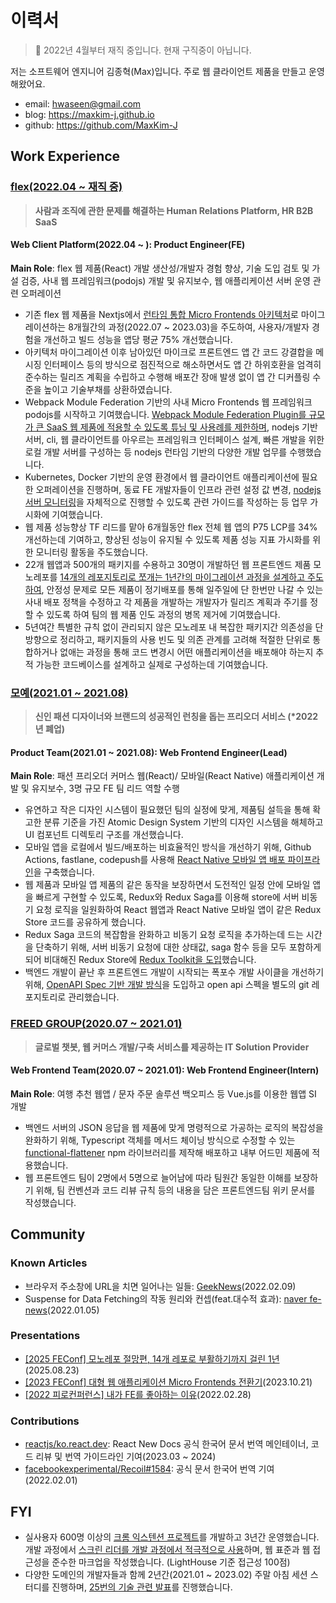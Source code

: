 # 이력서

> 👔 2022년 4월부터 재직 중입니다. 현재 구직중이 아닙니다.

저는 소프트웨어 엔지니어 김종혁(Max)입니다. 주로 웹 클라이언트 제품을 만들고 운영해왔어요.

- email: hwaseen@gmail.com
- blog: https://maxkim-j.github.io
- github: https://github.com/MaxKim-J

## Work Experience

### [flex(2022.04 ~ 재직 중)](https://flex.team/)

> **사람과 조직에 관한 문제를 해결하는 Human Relations Platform, HR B2B SaaS**

#### Web Client Platform(2022.04 ~ ): Product Engineer(FE)

**Main Role**: flex 웹 제품(React) 개발 생산성/개발자 경험 향상, 기술 도입 검토 및 가설 검증, 사내 웹 프레임워크(podojs) 개발 및 유지보수, 웹 애플리케이션 서버 운영 관련 오퍼레이션

- 기존 flex 웹 제품을 Nextjs에서 [런타임 통합 Micro Frontends 아키텍처](https://maxkim-j.github.io/posts/runtime-integration-micro-frontends)로 마이그레이션하는 8개월간의 과정(2022.07 ~ 2023.03)을 주도하여, 사용자/개발자 경험을 개선하고 빌드 성능을 앱당 평균 75% 개선했습니다.
- 아키텍처 마이그레이션 이후 남아있던 마이크로 프론트엔드 앱 간 코드 강결합을 메시징 인터페이스 등의 방식으로 점진적으로 해소하면서도 앱 간 하위호환을 엄격히 준수하는 릴리즈 계획을 수립하고 수행해 배포간 장애 발생 없이 앱 간 디커플링 수준을 높이고 기술부채를 상환하였습니다.
- Webpack Module Federation 기반의 사내 Micro Frontends 웹 프레임워크 podojs를 시작하고 기여했습니다. [Webpack Module Federation Plugin를 규모가 큰 SaaS 웹 제품에 적용할 수 있도록 튜닝 및 사용례를 제한하며](https://maxkim-j.github.io/posts/module-federation-shared#%EC%8B%A4%EC%A0%9C-%EC%9A%B4%EC%98%81%ED%99%98%EA%B2%BD%EC%97%90%EC%84%9C%EB%8A%94-%EC%96%B4%EB%96%BB%EA%B2%8C-%EC%93%B0%EB%8A%94%EA%B2%8C-%EC%A2%8B%EC%9D%84%EA%B9%8C), nodejs 기반 서버, cli, 웹 클라이언트를 아우르는 프레임워크 인터페이스 설계, 빠른 개발을 위한 로컬 개발 서버를 구성하는 등 nodejs 런타임 기반의 다양한 개발 업무를 수행했습니다.
- Kubernetes, Docker 기반의 운영 환경에서 웹 클라이언트 애플리케이션에 필요한 오퍼레이션을 진행하며, 동료 FE 개발자들이 인프라 관련 설정 값 변경, [nodejs 서버 모니터링](https://maxkim-j.github.io/posts/nodejs-server-monitoring)을 자체적으로 진행할 수 있도록 관련 가이드를 작성하는 등 업무 가시화에 기여했습니다.
- 웹 제품 성능향상 TF 리드를 맡아 6개월동안 flex 전체 웹 앱의 P75 LCP를 34% 개선하는데 기여하고, 향상된 성능이 유지될 수 있도록 제품 성능 지표 가시화를 위한 모니터링 활동을 주도했습니다.
- 22개 웹앱과 500개의 패키지를 수용하고 30명이 개발하던 웹 프론트엔드 제품 모노레포를 [14개의 레포지토리로 쪼개는 1년간의 마이그레이션 과정을 설계하고 주도하여](https://youtu.be/Nqzjsdjgogo?si=7kTrMXiK4qifQyBW), 안정성 문제로 모든 제품이 정기배포를 통해 일주일에 단 한번만 나갈 수 있는 사내 배포 정책을 수정하고 각 제품을 개발하는 개발자가 릴리즈 계획과 주기를 정할 수 있도록 하여 팀의 웹 제품 인도 과정의 병목 제거에 기여했습니다.
- 5년여간 특별한 규칙 없이 관리되지 않은 모노레포 내 복잡한 패키지간 의존성을 단방향으로 정리하고, 패키지들의 사용 빈도 및 의존 관계를 고려해 적절한 단위로 통합하거나 없애는 과정을 통해 코드 변경시 어떤 애플리케이션을 배포해야 하는지 추적 가능한 코드베이스를 설계하고 실제로 구성하는데 기여했습니다.

### [모예(2021.01 ~ 2021.08)](https://thevc.kr/moye)

> **신인 패션 디자이너와 브랜드의 성공적인 런칭을 돕는 프리오더 서비스 (\*2022년 폐업)**

#### Product Team(2021.01 ~ 2021.08): Web Frontend Engineer(Lead)

**Main Role**: 패션 프리오더 커머스 웹(React)/ 모바일(React Native) 애플리케이션 개발 및 유지보수, 3명 규모 FE 팀 리드 역할 수행

- 유연하고 작은 디자인 시스템이 필요했던 팀의 실정에 맞게, 제품팀 설득을 통해 확고한 분류 기준을 가진 Atomic Design System 기반의 디자인 시스템을 해체하고 UI 컴포넌트 디렉토리 구조를 개선했습니다.
- 모바일 앱을 로컬에서 빌드/배포하는 비효율적인 방식을 개선하기 위해, Github Actions, fastlane, codepush를 사용해 [React Native 모바일 앱 배포 파이프라인](https://maxkim-j.github.io/posts/react-native-ci-cd)을 구축했습니다.
- 웹 제품과 모바일 앱 제품의 같은 동작을 보장하면서 도전적인 일정 안에 모바일 앱을 빠르게 구현할 수 있도록, Redux와 Redux Saga를 이용해 store에 서버 비동기 요청 로직을 일원화하여 React 웹앱과 React Native 모바일 앱이 같은 Redux Store 코드를 공유하게 했습니다.
- Redux Saga 코드의 복잡함을 완화하고 비동기 요청 로직을 추가하는데 드는 시간을 단축하기 위해, 서버 비동기 요청에 대한 상태값, saga 함수 등을 모두 포함하게 되어 비대해진 Redux Store에 [Redux Toolkit을 도입](https://maxkim-j.github.io/posts/redux-store-structure)했습니다.
- 백엔드 개발이 끝난 후 프론트엔드 개발이 시작되는 폭포수 개발 사이클을 개선하기 위해, [OpenAPI Spec 기반 개발 방식](https://projectmaxkim.notion.site/0228-OpenAPI-46c3c26970b2407eb8c4b063bf0bff55)을 도입하고 open api 스펙을 별도의 git 레포지토리로 관리했습니다.

### [FREED GROUP(2020.07 ~ 2021.01)](https://www.freedgrouptech.com/)

> **글로벌 챗봇, 웹 커머스 개발/구축 서비스를 제공하는 IT Solution Provider**

#### Web Frontend Team(2020.07 ~ 2021.01): Web Frontend Engineer(Intern)

**Main Role**: 여행 추천 웹앱 / 문자 주문 솔루션 백오피스 등 Vue.js를 이용한 웹앱 SI 개발

- 백엔드 서버의 JSON 응답을 웹 제품에 맞게 명령적으로 가공하는 로직의 복잡성을 완화하기 위해, Typescript 객체를 메서드 체이닝 방식으로 수정할 수 있는 [functional-flattener](https://github.com/MaxKim-J/functional-flattener) npm 라이브러리를 제작해 배포하고 내부 어드민 제품에 적용했습니다.
- 웹 프론트엔드 팀이 2명에서 5명으로 늘어남에 따라 팀원간 동일한 이해를 보장하기 위해, 팀 컨벤션과 코드 리뷰 규칙 등의 내용을 담은 프론트엔드팀 위키 문서를 작성했습니다.

## Community

### Known Articles

- 브라우저 주소창에 URL을 치면 일어나는 일들: [GeekNews](https://twitter.com/GeekNewsBot/status/1491218802474127362)(2022.02.09)
- Suspense for Data Fetching의 작동 원리와 컨셉(feat.대수적 효과): [naver fe-news](https://github.com/naver/fe-news/blob/master/issues/2021-12.md)(2022.01.05)

### Presentations

- [[2025 FEConf] 모노레포 절망편, 14개 레포로 부활하기까지 걸린 1년](https://youtu.be/Nqzjsdjgogo?si=owoZsEZzOsg9KkLk)(2025.08.23)
- [[2023 FEConf] 대형 웹 애플리케이션 Micro Frontends 전환기](https://www.youtube.com/watch?v=VnJLFwnuLV4)(2023.10.21)
- [[2022 피로컨퍼런스] 내가 FE를 좋아하는 이유](https://www.youtube.com/watch?v=8vKSx9KXddI)(2022.02.28)

### Contributions

- [reactjs/ko.react.dev](https://github.com/reactjs/ko.react.dev): React New Docs 공식 한국어 문서 번역 메인테이너, 코드 리뷰 및 번역 가이드라인 기여(2023.03 ~ 2024)
- [facebookexperimental/Recoil#1584](https://github.com/facebookexperimental/Recoil/pull/1584): 공식 문서 한국어 번역 기여(2022.02.01)

## FYI

- 실사용자 600명 이상의 [크롬 익스텐션 프로젝트](https://github.com/MaxKim-J/hufs-semester-clock-v2)를 개발하고 3년간 운영했습니다. 개발 과정에서 [스크린 리더를 개발 과정에서 적극적으로 사용](https://maxkim-j.github.io/posts/web-accessiblity-virtuous-cycle)하며, 웹 표준과 웹 접근성을 준수한 마크업을 작성했습니다. (LightHouse 기준 접근성 100점)
- 다양한 도메인의 개발자들과 함께 2년간(2021.01 ~ 2023.02) 주말 아침 세션 스터디를 진행하며, [25번의 기술 관련 발표](https://dent-aurora-a21.notion.site/d43fd4a132234c028ad3a1500c97c5b1)를 진행했습니다.
